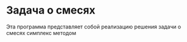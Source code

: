 # Задача о смесях
Эта программа представляет собой реализацию решения задачи о смесях симплекс методом
